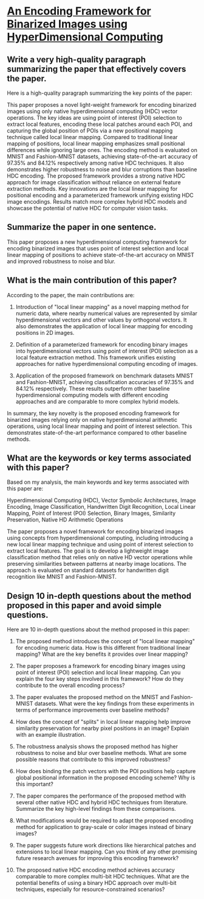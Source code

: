 # [An Encoding Framework for Binarized Images using HyperDimensional   Computing](https://arxiv.org/abs/2312.00454)

## Write a very high-quality paragraph summarizing the paper that effectively covers the paper.

 Here is a high-quality paragraph summarizing the key points of the paper:

This paper proposes a novel light-weight framework for encoding binarized images using only native hyperdimensional computing (HDC) vector operations. The key ideas are using point of interest (POI) selection to extract local features, encoding these local patches around each POI, and capturing the global position of POIs via a new positional mapping technique called local linear mapping. Compared to traditional linear mapping of positions, local linear mapping emphasizes small positional differences while ignoring large ones. The encoding method is evaluated on MNIST and Fashion-MNIST datasets, achieving state-of-the-art accuracy of 97.35% and 84.12% respectively among native HDC techniques. It also demonstrates higher robustness to noise and blur corruptions than baseline HDC encoding. The proposed framework provides a strong native HDC approach for image classification without reliance on external feature extraction methods. Key innovations are the local linear mapping for positional encoding and a parameterized framework unifying existing HDC image encodings. Results match more complex hybrid HDC models and showcase the potential of native HDC for computer vision tasks.


## Summarize the paper in one sentence.

 This paper proposes a new hyperdimensional computing framework for encoding binarized images that uses point of interest selection and local linear mapping of positions to achieve state-of-the-art accuracy on MNIST and improved robustness to noise and blur.


## What is the main contribution of this paper?

 According to the paper, the main contributions are:

1) Introduction of "local linear mapping" as a novel mapping method for numeric data, where nearby numerical values are represented by similar hyperdimensional vectors and other values by orthogonal vectors. It also demonstrates the application of local linear mapping for encoding positions in 2D images.  

2) Definition of a parameterized framework for encoding binary images into hyperdimensional vectors using point of interest (POI) selection as a local feature extraction method. This framework unifies existing approaches for native hyperdimensional computing encoding of images.

3) Application of the proposed framework on benchmark datasets MNIST and Fashion-MNIST, achieving classification accuracies of 97.35% and 84.12% respectively. These results outperform other baseline hyperdimensional computing models with different encoding approaches and are comparable to more complex hybrid models.

In summary, the key novelty is the proposed encoding framework for binarized images relying only on native hyperdimensional arithmetic operations, using local linear mapping and point of interest selection. This demonstrates state-of-the-art performance compared to other baseline methods.


## What are the keywords or key terms associated with this paper?

 Based on my analysis, the main keywords and key terms associated with this paper are:

Hyperdimensional Computing (HDC), Vector Symbolic Architectures, Image Encoding, Image Classification, Handwritten Digit Recognition, Local Linear Mapping, Point of Interest (POI) Selection, Binary Images, Similarity Preservation, Native HD Arithmetic Operations

The paper proposes a novel framework for encoding binarized images using concepts from hyperdimensional computing, including introducing a new local linear mapping technique and using point of interest selection to extract local features. The goal is to develop a lightweight image classification method that relies only on native HD vector operations while preserving similarities between patterns at nearby image locations. The approach is evaluated on standard datasets for handwritten digit recognition like MNIST and Fashion-MNIST.


## Design 10 in-depth questions about the method proposed in this paper and avoid simple questions.

 Here are 10 in-depth questions about the method proposed in this paper:

1) The proposed method introduces the concept of "local linear mapping" for encoding numeric data. How is this different from traditional linear mapping? What are the key benefits it provides over linear mapping?

2) The paper proposes a framework for encoding binary images using point of interest (POI) selection and local linear mapping. Can you explain the four key steps involved in this framework? How do they contribute to the overall encoding process?

3) The paper evaluates the proposed method on the MNIST and Fashion-MNIST datasets. What were the key findings from these experiments in terms of performance improvements over baseline methods?

4) How does the concept of "splits" in local linear mapping help improve similarity preservation for nearby pixel positions in an image? Explain with an example illustration. 

5) The robustness analysis shows the proposed method has higher robustness to noise and blur over baseline methods. What are some possible reasons that contribute to this improved robustness?

6) How does binding the patch vectors with the POI positions help capture global positional information in the proposed encoding scheme? Why is this important?

7) The paper compares the performance of the proposed method with several other native HDC and hybrid HDC techniques from literature. Summarize the key high-level findings from these comparisons.

8) What modifications would be required to adapt the proposed encoding method for application to gray-scale or color images instead of binary images?

9) The paper suggests future work directions like hierarchical patches and extensions to local linear mapping. Can you think of any other promising future research avenues for improving this encoding framework?

10) The proposed native HDC encoding method achieves accuracy comparable to more complex multi-bit HDC techniques. What are the potential benefits of using a binary HDC approach over multi-bit techniques, especially for resource-constrained scenarios?
